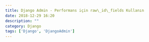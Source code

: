 ```yaml
---
title: Django Admin - Performans için raw\_id\_fields Kullanın
date: 2018-12-29 16:20
description: ""
category: Django
tags: ['Django', 'DjangoAdmin']
---
```


<Title/>

**ForeignKey** kullandığımızda Django Admin bizim için otomatik olarak seçim listesi hazırlar. Özellikle **User** seçimi için bu baş ağrıtıcı bir durum olabiliyor. Django Admin bizim birçok sorunumuzu çözse bile birkaç düzenleme yapmamız gerekebilir. Bunlardan en önemlisi **ForeingKey** ile gelen ve performansı azaltan alanlar için **raw_id_fields** kullanımıdır.

```python
class ArticleAdmin(admin.ModelAdmin):
    raw_id_fields = ("newspaper", "user",)
```

![Django Admin raw_fields](../img/django_raw_id_fields.png)
